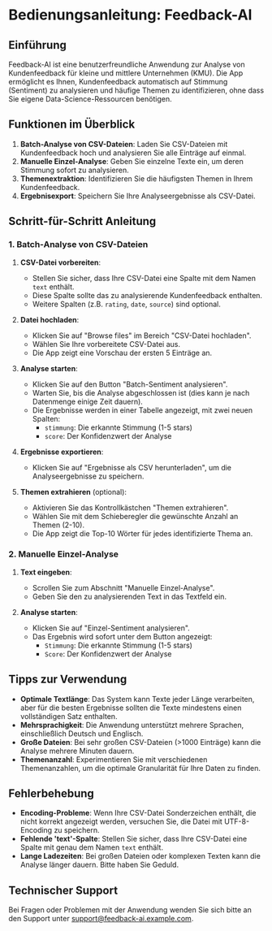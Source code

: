 # Bedienungsanleitung: Feedback-AI

## Einführung

Feedback-AI ist eine benutzerfreundliche Anwendung zur Analyse von Kundenfeedback für kleine und mittlere Unternehmen (KMU). Die App ermöglicht es Ihnen, Kundenfeedback automatisch auf Stimmung (Sentiment) zu analysieren und häufige Themen zu identifizieren, ohne dass Sie eigene Data-Science-Ressourcen benötigen.

## Funktionen im Überblick

1. **Batch-Analyse von CSV-Dateien**: Laden Sie CSV-Dateien mit Kundenfeedback hoch und analysieren Sie alle Einträge auf einmal.
2. **Manuelle Einzel-Analyse**: Geben Sie einzelne Texte ein, um deren Stimmung sofort zu analysieren.
3. **Themenextraktion**: Identifizieren Sie die häufigsten Themen in Ihrem Kundenfeedback.
4. **Ergebnisexport**: Speichern Sie Ihre Analyseergebnisse als CSV-Datei.

## Schritt-für-Schritt Anleitung

### 1. Batch-Analyse von CSV-Dateien

1. **CSV-Datei vorbereiten**:
   - Stellen Sie sicher, dass Ihre CSV-Datei eine Spalte mit dem Namen `text` enthält.
   - Diese Spalte sollte das zu analysierende Kundenfeedback enthalten.
   - Weitere Spalten (z.B. `rating`, `date`, `source`) sind optional.

2. **Datei hochladen**:
   - Klicken Sie auf "Browse files" im Bereich "CSV-Datei hochladen".
   - Wählen Sie Ihre vorbereitete CSV-Datei aus.
   - Die App zeigt eine Vorschau der ersten 5 Einträge an.

3. **Analyse starten**:
   - Klicken Sie auf den Button "Batch-Sentiment analysieren".
   - Warten Sie, bis die Analyse abgeschlossen ist (dies kann je nach Datenmenge einige Zeit dauern).
   - Die Ergebnisse werden in einer Tabelle angezeigt, mit zwei neuen Spalten:
     - `stimmung`: Die erkannte Stimmung (1-5 stars)
     - `score`: Der Konfidenzwert der Analyse

4. **Ergebnisse exportieren**:
   - Klicken Sie auf "Ergebnisse als CSV herunterladen", um die Analyseergebnisse zu speichern.

5. **Themen extrahieren** (optional):
   - Aktivieren Sie das Kontrollkästchen "Themen extrahieren".
   - Wählen Sie mit dem Schieberegler die gewünschte Anzahl an Themen (2-10).
   - Die App zeigt die Top-10 Wörter für jedes identifizierte Thema an.

### 2. Manuelle Einzel-Analyse

1. **Text eingeben**:
   - Scrollen Sie zum Abschnitt "Manuelle Einzel-Analyse".
   - Geben Sie den zu analysierenden Text in das Textfeld ein.

2. **Analyse starten**:
   - Klicken Sie auf "Einzel-Sentiment analysieren".
   - Das Ergebnis wird sofort unter dem Button angezeigt:
     - `Stimmung`: Die erkannte Stimmung (1-5 stars)
     - `Score`: Der Konfidenzwert der Analyse

## Tipps zur Verwendung

- **Optimale Textlänge**: Das System kann Texte jeder Länge verarbeiten, aber für die besten Ergebnisse sollten die Texte mindestens einen vollständigen Satz enthalten.
- **Mehrsprachigkeit**: Die Anwendung unterstützt mehrere Sprachen, einschließlich Deutsch und Englisch.
- **Große Dateien**: Bei sehr großen CSV-Dateien (>1000 Einträge) kann die Analyse mehrere Minuten dauern.
- **Themenanzahl**: Experimentieren Sie mit verschiedenen Themenanzahlen, um die optimale Granularität für Ihre Daten zu finden.

## Fehlerbehebung

- **Encoding-Probleme**: Wenn Ihre CSV-Datei Sonderzeichen enthält, die nicht korrekt angezeigt werden, versuchen Sie, die Datei mit UTF-8-Encoding zu speichern.
- **Fehlende 'text'-Spalte**: Stellen Sie sicher, dass Ihre CSV-Datei eine Spalte mit genau dem Namen `text` enthält.
- **Lange Ladezeiten**: Bei großen Dateien oder komplexen Texten kann die Analyse länger dauern. Bitte haben Sie Geduld.

## Technischer Support

Bei Fragen oder Problemen mit der Anwendung wenden Sie sich bitte an den Support unter support@feedback-ai.example.com.
